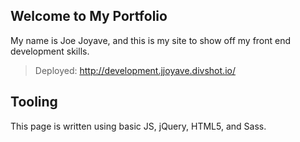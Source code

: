 ## Welcome to My Portfolio

My name is Joe Joyave, and this is my site to show off my front end development skills.
> Deployed: http://development.jjoyave.divshot.io/

## Tooling

This page is written using basic JS, jQuery, HTML5, and Sass.
